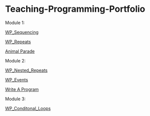 ﻿# Teaching-Programming-Portfolio
Module 1:

[WP_Sequencing](https://youtu.be/qlVlfHLoKVc)

[WP_Repeats](https://youtu.be/XN9JspzazRQ)

[Animal Parade](https://youtube.com/shorts/KqzEhAHL2Cg)

Module 2:

[WP_Nested_Repeats](https://youtu.be/YTBa9DtrEP8)

[WP_Events](https://youtu.be/CI7Ttd-WAbQ)

[Write A Program](https://youtu.be/30_Q_cAbRbo)

Module 3:

[WP_Conditonal_Loops](https://youtu.be/gdXd1cMBaRA)

